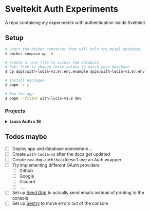 # Sveltekit Auth Experiments

A repo containing my experiments with authentication inside Sveltekit

## Setup

```sh
# Start the docker container that will hold the mysql database
$ docker-compose up -d

# Create a .env file to access the database
# Feel free to change these values to match your database
$ cp apps/with-lucia-v1.8/.env.example apps/with-lucia-v1.8/.env

# Install packages
$ pnpm -r i

# Run the app
$ pnpm --filter with-lucia-v1.8 dev
```

### Projects

<details>
<summary> <strong>Lucia Auth v.18</strong> </summary>

<br>

Midway through building this app, Lucia had been updated from v1.8 to v2 which brought with it massive breaking changes and, more regrettably, the loss of all v1.8 documentation that I was using as reference. \*\*

Maybe later I will consider redoing everything using Lucia v2

## Sveltekit application using Lucia Auth

A basic application that uses [lucia-auth](https://lucia-auth.com/) to handle the basic auth operations

## Project structure

| Packages                                |                     |
| --------------------------------------- | ------------------- |
| [Lucia](https://lucia-auth.com/)        | Auth wrapper        |
| [Drizzle](https://orm.drizzle.team/)    | Typesafe ORM        |
| [Zod](https://zod.dev)                  | Typesafe validation |
| [SkeletonUI](skeleton.dev)              | UI Components       |
| [TailwindCSS](https://tailwindcss.com/) | Styling             |
| [Lucide](https://lucide.dev/icons/)     | Icons               |

### Routes

```
routes
 ├── /change-password/[token]
 ├── /profile
 │   ├── Change Name Modal
 │   ├── Change Email Modal
 │   └── Change Password Modal
 ├── /sign-in
 │   └── /forgot-password
 ├── /sign-up
 └── /verify-email
     └── /[token]
```

</details>

## Todos maybe

- [ ] Deploy app and database somewhere...
- [ ] Create `with-lucia-v2` after the docs get updated
- [ ] Create `raw-dog-auth` that doesn't use an Auth wrapper
- [ ] Try implementing different OAuth providers
  - [ ] Github
  - [ ] Google
  - [ ] Discord
  - [ ] . . .
- [ ] Set up [Send Grid](https://sendgrid.com/) to actually send emails instead of printing to the console
- [ ] Set up [Sentry](https://sentry.io/welcome/) to move errors out of the console

